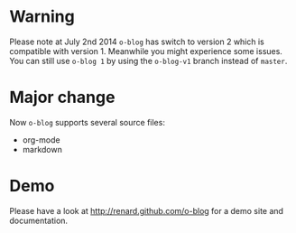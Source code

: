 <!-- -*- markdown -*- -->

# Warning

Please note at July 2nd 2014 `o-blog` has switch to version 2 which is
compatible with version 1. Meanwhile you might experience some issues. You
can still use `o-blog 1` by using the `o-blog-v1` branch instead of
`master`.

# Major change

Now `o-blog` supports several source files:

* org-mode
* markdown

# Demo

Please have a look at http://renard.github.com/o-blog for a demo site and
documentation.
